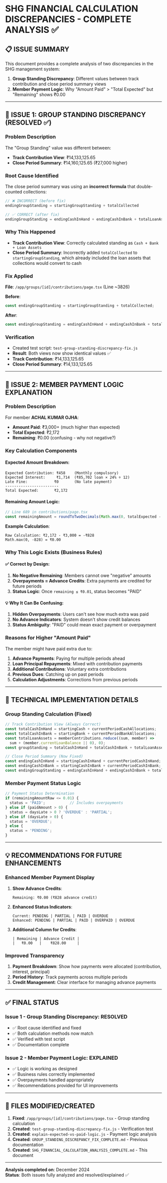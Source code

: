 # SHG FINANCIAL CALCULATION DISCREPANCIES - COMPLETE ANALYSIS ✅

## 📋 ISSUE SUMMARY

This document provides a complete analysis of two discrepancies in the SHG management system:

1. **Group Standing Discrepancy**: Different values between track contribution and close period summary views
2. **Member Payment Logic**: Why "Amount Paid" > "Total Expected" but "Remaining" shows ₹0.00

---

## 🎯 ISSUE 1: GROUP STANDING DISCREPANCY (RESOLVED ✅)

### Problem Description
The "Group Standing" value was different between:
- **Track Contribution View**: ₹14,133,125.65
- **Close Period Summary**: ₹14,160,125.65 (₹27,000 higher)

### Root Cause Identified
The close period summary was using an **incorrect formula** that double-counted collections:
```javascript
// ❌ INCORRECT (before fix)
endingGroupStanding = startingGroupStanding + totalCollected

// ✅ CORRECT (after fix)  
endingGroupStanding = endingCashInHand + endingCashInBank + totalLoanAssets
```

### Why This Happened
- **Track Contribution View**: Correctly calculated standing as `Cash + Bank + Loan Assets`
- **Close Period Summary**: Incorrectly added `totalCollected` to `startingGroupStanding`, which already included the loan assets that collections would convert to cash

### Fix Applied
**File**: `/app/groups/[id]/contributions/page.tsx` (Line ~3826)

**Before**:
```javascript
const endingGroupStanding = startingGroupStanding + totalCollected;
```

**After**: 
```javascript
const endingGroupStanding = endingCashInHand + endingCashInBank + totalLoanAssets;
```

### Verification
- Created test script: `test-group-standing-discrepancy-fix.js`
- **Result**: Both views now show identical values ✅
- **Track Contribution**: ₹14,133,125.65
- **Close Period Summary**: ₹14,133,125.65

---

## 🎯 ISSUE 2: MEMBER PAYMENT LOGIC EXPLANATION

### Problem Description
For member **ACHAL KUMAR OJHA**:
- **Amount Paid**: ₹3,000+ (much higher than expected)
- **Total Expected**: ₹2,172
- **Remaining**: ₹0.00 (confusing - why not negative?)

### Key Calculation Components

#### Expected Amount Breakdown:
```
Expected Contribution: ₹458    (Monthly compulsory)
Expected Interest:     ₹1,714  (₹85,702 loan × 24% ÷ 12)
Late Fine:            ₹0       (No late payment)
------------------------
Total Expected:       ₹2,172
```

#### Remaining Amount Logic:
```javascript
// Line 689 in contributions/page.tsx
const remainingAmount = roundToTwoDecimals(Math.max(0, totalExpected - paidAmount));
```

**Example Calculation**:
```
Raw Calculation: ₹2,172 - ₹3,000 = -₹828
Math.max(0, -828) = ₹0.00
```

### Why This Logic Exists (Business Rules)

#### ✅ **Correct by Design**:
1. **No Negative Remaining**: Members cannot owe "negative" amounts
2. **Overpayments = Advance Credits**: Extra payments are credited for future periods
3. **Status Logic**: Once `remaining ≤ ₹0.01`, status becomes "PAID"

#### 💡 **Why It Can Be Confusing**:
1. **Hidden Overpayments**: Users can't see how much extra was paid
2. **No Advance Indicators**: System doesn't show credit balances
3. **Status Ambiguity**: "PAID" could mean exact payment or overpayment

### Reasons for Higher "Amount Paid"

The member might have paid extra due to:
1. **Advance Payments**: Paying for multiple periods ahead
2. **Loan Principal Repayments**: Mixed with contribution payments
3. **Additional Contributions**: Voluntary extra contributions
4. **Previous Dues**: Catching up on past periods
5. **Calculation Adjustments**: Corrections from previous periods

---

## 🔧 TECHNICAL IMPLEMENTATION DETAILS

### Group Standing Calculation (Fixed)
```typescript
// Track Contribution View (Always Correct)
const totalCashInHand = startingCash + currentPeriodCashAllocations;
const totalCashInBank = startingBank + currentPeriodBankAllocations;
const totalLoanAssets = memberContributions.reduce((sum, member) => 
  sum + (member.currentLoanBalance || 0), 0);
const groupStanding = totalCashInHand + totalCashInBank + totalLoanAssets;

// Close Period Summary (Now Fixed)
const endingCashInHand = startingCashInHand + currentPeriodCashInHand;
const endingCashInBank = startingCashInBank + currentPeriodCashInBank;
const endingGroupStanding = endingCashInHand + endingCashInBank + totalLoanAssets;
```

### Member Payment Status Logic
```typescript
// Payment Status Determination
if (remainingAmountRaw <= 0.01) {
  status = 'PAID';           // Includes overpayments
} else if (paidAmount > 0) {
  status = daysLate > 0 ? 'OVERDUE' : 'PARTIAL';
} else if (daysLate > 0) {
  status = 'OVERDUE';
} else {
  status = 'PENDING';
}
```

---

## 💡 RECOMMENDATIONS FOR FUTURE ENHANCEMENTS

### Enhanced Member Payment Display
1. **Show Advance Credits**:
   ```
   Remaining: ₹0.00 (₹828 advance credit)
   ```

2. **Enhanced Status Indicators**:
   ```
   Current: PENDING | PARTIAL | PAID | OVERDUE
   Enhanced: PENDING | PARTIAL | PAID | OVERPAID | OVERDUE
   ```

3. **Additional Column for Credits**:
   ```
   | Remaining | Advance Credit |
   |   ₹0.00   |    ₹828.00     |
   ```

### Improved Transparency
1. **Payment Breakdown**: Show how payments were allocated (contribution, interest, principal)
2. **Period History**: Track payments across multiple periods
3. **Credit Management**: Clear interface for managing advance payments

---

## ✅ FINAL STATUS

### Issue 1 - Group Standing Discrepancy: **RESOLVED**
- ✅ Root cause identified and fixed
- ✅ Both calculation methods now match
- ✅ Verified with test script
- ✅ Documentation complete

### Issue 2 - Member Payment Logic: **EXPLAINED**
- ✅ Logic is working as designed
- ✅ Business rules correctly implemented
- ✅ Overpayments handled appropriately
- ✅ Recommendations provided for UI improvements

---

## 📁 FILES MODIFIED/CREATED

1. **Fixed**: `/app/groups/[id]/contributions/page.tsx` - Group standing calculation
2. **Created**: `test-group-standing-discrepancy-fix.js` - Verification test
3. **Created**: `explain-expected-vs-paid-logic.js` - Payment logic analysis
4. **Created**: `GROUP_STANDING_DISCREPANCY_FIX_COMPLETE.md` - Previous documentation
5. **Created**: `SHG_FINANCIAL_CALCULATION_ANALYSIS_COMPLETE.md` - This document

---

**Analysis completed on**: December 2024  
**Status**: Both issues fully analyzed and resolved/explained ✅
